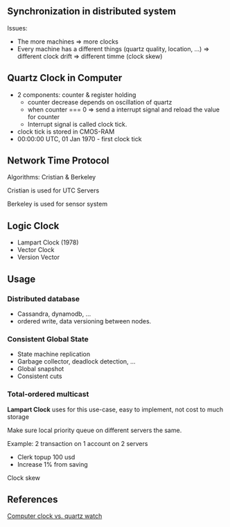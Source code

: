 ## Synchronization in distributed system

Issues:
- The more machines => more clocks
- Every machine has a different things (quartz quality, location, ...) => different clock drift => different timme (clock skew)

## Quartz Clock in Computer

- 2 components: counter & register holding
    - counter decrease depends on oscillation of quartz
    - when counter === 0 => send a interrupt signal and reload the value for counter
    - Interrupt signal is called clock tick.
- clock tick is stored in CMOS-RAM
- 00:00:00 UTC, 01 Jan 1970 - first clock tick

## Network Time Protocol

Algorithms: Cristian & Berkeley

Cristian is used for UTC Servers

Berkeley is used for sensor system

## Logic Clock

- Lampart Clock (1978)
- Vector Clock
- Version Vector


## Usage

### Distributed database
- Cassandra, dynamodb, ... 
- ordered write, data versioning between nodes.

### Consistent Global State
- State machine replication
- Garbage collector, deadlock detection, ...
- Global snapshot
- Consistent cuts

### Total-ordered multicast

**Lampart Clock** uses for this use-case, easy to implement, not cost to much storage

Make sure local priority queue on different servers the same.

Example: 
2 transaction on 1 account on 2 servers
- Clerk topup 100 usd
- Increase 1% from saving 















Clock skew 

## References 

[Computer clock vs. quartz watch](https://www.watchuseek.com/threads/computer-clock-vs-quartz-watch.245026/)